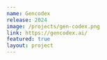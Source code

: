 ```yaml
---
name: Gencodex
release: 2024
image: /projects/gen-codex.png
link: https://gencodex.ai/
featured: true
layout: project
---
```

